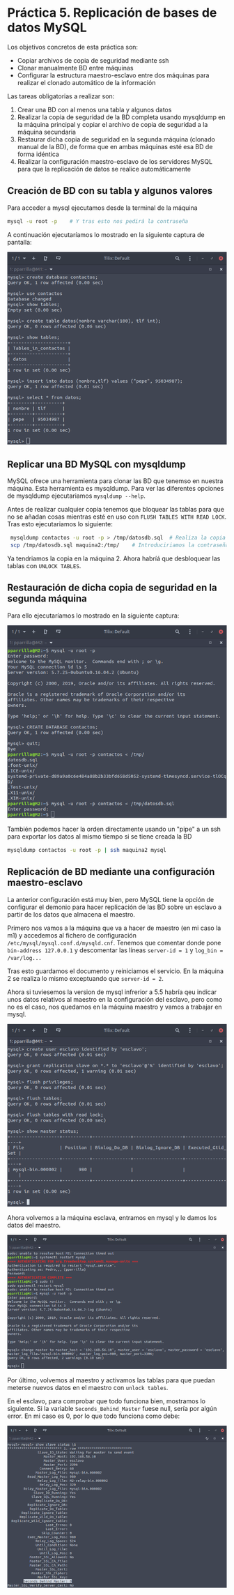 # Práctica 5. Replicación de bases de datos MySQL

Los objetivos concretos de esta práctica son:
- Copiar archivos de copia de seguridad mediante ssh
- Clonar manualmente BD entre máquinas
- Configurar la estructura maestro-esclavo entre dos máquinas para realizar el clonado automático de la información

Las tareas obligatorias a realizar son:
1. Crear una BD con al menos una tabla y algunos datos
2. Realizar la copia de seguridad de la BD completa usando mysqldump en la máquina principal y copiar el archivo de copia de seguridad a la máquina secundaria
3. Restaurar dicha copia de seguridad en la segunda máquina (clonado manual de la BD), de forma que en ambas máquinas esté esa BD de forma idéntica
4. Realizar la configuración maestro-esclavo de los servidores MySQL para que la replicación de datos se realice automáticamente

## Creación de BD con su tabla y algunos valores

Para acceder a mysql ejecutamos desde la terminal de la máquina

```bash
mysql -u root -p    # Y tras esto nos pedirá la contraseña
```

A continuación ejecutaríamos lo mostrado en la siguiente captura de pantalla:

![creacion-bd](./img/crear-bd.png)

## Replicar una BD MySQL con mysqldump

MySQL ofrece una herramienta para clonar las BD que tenemso en nuestra máquina. Esta herramienta es mysqldump. Para ver las diferentes opciones de mysqldump ejecutariamos `mysqldump --help`.

Antes de realizar cualquier copia tenemos que bloquear las tablas para que no se añadan cosas mientras esté en uso con `FLUSH TABLES WITH READ LOCK`. Tras esto ejecutariamos lo siguiente:

```bash
 mysqldump contactos -u root -p > /tmp/datosdb.sql  # Realiza la copia de la base de datos
 scp /tmp/datosdb.sql maquina2:/tmp/    # Introduciriamos la contraseña si no tenemos la key copiada
```

Ya tendriamos la copia en la máquina 2. Ahora habríá que desbloquear las tablas con `UNLOCK TABLES`.

## Restauración de dicha copia de seguridad en la segunda máquina

Para ello ejecutaríamos lo mostrado en la siguiente captura:

![restauracion](./img/restauracion.png)

También podemos hacer la orden directamente usando un "pipe" a un  ssh para exportar los datos al mismo tiempo si se tiene creada la BD

```bash
mysqldump contactos -u root -p | ssh maquina2 mysql
```

## Replicación de BD mediante una configuración maestro-esclavo

La anterior configuración está muy bien, pero MySQL tiene la opción de configurar el demonio para hacer replicación de las BD sobre un esclavo a partir de los datos que almacena el maestro.

Primero nos vamos a la máquina que va a hacer de maestro (en mi caso la m1) y accedemos al fichero de configuración `/etc/mysql/mysql.conf.d/mysqld.cnf`. Tenemos que comentar donde pone `bin-address 127.0.0.1` y descomentar las líneas `server-id = 1` y `log_bin = /var/log...`

Tras esto guardamos el documento y reiniciamos el servicio. En la máquina 2 se realiza lo mismo exceptuando que `server-id = 2`.

Ahora si tuviesemos la version de mysql infrerior a 5.5 habría qeu indicar unos datos relativos al maestro en la configuración del esclavo, pero como no es el caso, nos quedamos en la máquina maestro y vamos a trabajar en mysql.

![conf-mysql](./img/conf-mysql.png)

Ahora volvemos a la máquina esclava, entramos en mysql y le damos los datos del maestro.

![conf-slave](./img/conf-slave.png)

Por último, volvemos al maestro y activamos las tablas para que puedan meterse nuevos datos en el maestro con `unlock tables`.

En el esclavo, para comprobar que todo funciona bien, mostramos lo siguiente. Si la variable `Seconds_Behind_Master` fuese null, sería por algún error. En mi caso es 0, por lo que todo funciona como debe:

![slave-status](./img/slave-status.png)